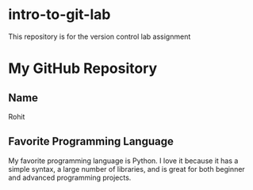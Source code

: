 # intro-to-git-lab
This repository is for the version control lab assignment
# My GitHub Repository

## Name
Rohit

## Favorite Programming Language
My favorite programming language is Python. I love it because it has a simple syntax, a large number of libraries, and is great for both beginner and advanced programming projects.
